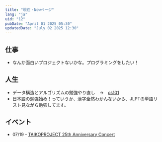 ```yaml
---
title: "現在・Nowページ"
lang: "ja"
uid: "12"
pubDate: "April 01 2025 05:30"
updatedDate: "July 02 2025 12:30"
---
```


## 仕事

- なんか面白いプロジェクトないかな。プログラミングをしたい！


## 人生
- データ構造とアルゴリズムの勉強やり直し　→　[cs101](https://github.com/harusani/cs101)
- 日本語の勉強始め！っていうか、漢字全然わかんないから、JLPTの単語リスト見ながら勉強してます。 

## イベント
- 07/19 - [TAIKOPROJECT 25th Anniversary Concert](https://www.musiccenter.org/tickets-free-events/lease-events/taikoproject-25th-anniversary-concert/)
